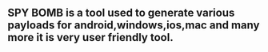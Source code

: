 ## SPY BOMB is a tool used to generate various payloads for android,windows,ios,mac and many more it is very user friendly tool.
